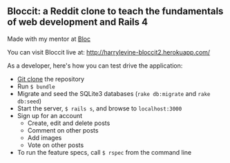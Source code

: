 ## Bloccit:  a Reddit clone to teach the fundamentals of web development and Rails 4

Made with my mentor at [Bloc](http://bloc.io)

You can visit Bloccit live at: http://harrylevine-bloccit2.herokuapp.com/

As a developer, here's how you can test drive the application:

- [Git clone](https://github.com/hpjaj/bloccit2.git) the repository
- Run `$ bundle`
- Migrate and seed the SQLite3 databases (`rake db:migrate` and `rake db:seed`)
- Start the server, `$ rails s`, and browse to `localhost:3000` 
- Sign up for an account
  - Create, edit and delete posts
  - Comment on other posts
  - Add images 
  - Vote on other posts
- To run the feature specs, call `$ rspec` from the command line
